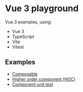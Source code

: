 # Vue 3 playground

Vue 3 examples, using:

- Vue 3
- TypeScript
- Vite
- Vitest

## Examples

- [Composable](./src/fetch.ts)
- [Higher order component (HOC)](./src/components/Blob.vue)
- [Component unit test](./test/Sitemap.test.ts)
